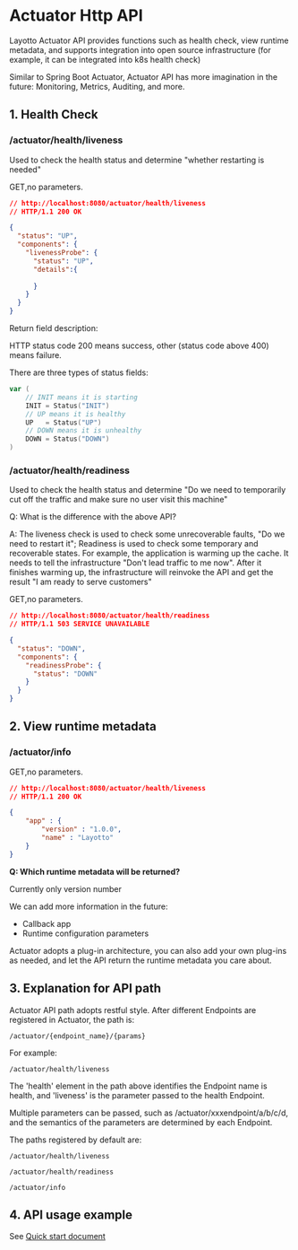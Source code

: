 # Actuator Http API

Layotto Actuator API provides functions such as health check, view runtime metadata, and supports integration into open source infrastructure (for example, it can be integrated into k8s health check)

Similar to Spring Boot Actuator, Actuator API has more imagination in the future: Monitoring, Metrics, Auditing, and more.

## 1. Health Check
### /actuator/health/liveness
Used to check the health status and determine "whether restarting is needed"

GET,no parameters.
```json
// http://localhost:8080/actuator/health/liveness
// HTTP/1.1 200 OK

{
  "status": "UP",
  "components": {
    "livenessProbe": {
      "status": "UP",
      "details":{
				 
      }
    }
  }
}
```
Return field description:

HTTP status code 200 means success, other (status code above 400) means failure.

There are three types of status fields:
```go
var (
	// INIT means it is starting
	INIT = Status("INIT")
	// UP means it is healthy
	UP   = Status("UP")
	// DOWN means it is unhealthy
	DOWN = Status("DOWN")
)
```

### /actuator/health/readiness
Used to check the health status and determine "Do we need to temporarily cut off the traffic and make sure no user visit this machine"

Q: What is the difference with the above API?

A: The liveness check is used to check some unrecoverable faults, "Do we need to restart it";
Readiness is used to check some temporary and recoverable states. For example, the application is warming up the cache. It needs to tell the infrastructure "Don't lead traffic to me now". After it finishes warming up, the infrastructure will reinvoke the API and get the result "I am ready to serve customers"

GET,no parameters.
```json
// http://localhost:8080/actuator/health/readiness
// HTTP/1.1 503 SERVICE UNAVAILABLE

{
  "status": "DOWN",
  "components": {
    "readinessProbe": {
      "status": "DOWN"
    }
  }
}
```
## 2. View runtime metadata

### /actuator/info

GET,no parameters.
```json
// http://localhost:8080/actuator/health/liveness
// HTTP/1.1 200 OK

{
    "app" : {
        "version" : "1.0.0",
        "name" : "Layotto"
    }
}
```

**Q: Which runtime metadata will be returned?**

Currently only version number

We can add more information in the future:

- Callback app
- Runtime configuration parameters

Actuator adopts a plug-in architecture, you can also add your own plug-ins as needed, and let the API return the runtime metadata you care about.

## 3. Explanation for API path

Actuator API path adopts restful style. After different Endpoints are registered in Actuator, the path is:

```
/actuator/{endpoint_name}/{params}
```

For example:
```
/actuator/health/liveness
```

The 'health' element in the path above identifies the Endpoint name is health, and 'liveness' is the parameter passed to the health Endpoint.

Multiple parameters can be passed, such as /actuator/xxxendpoint/a/b/c/d, and the semantics of the parameters are determined by each Endpoint.


The paths registered by default are:

```
/actuator/health/liveness

/actuator/health/readiness

/actuator/info
```

## 4. API usage example
See [Quick start document](en/start/actuator/start.md)